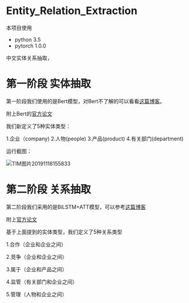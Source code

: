# Entity_Relation_Extraction

本项目使用

- python 3.5
- pytorch 1.0.0

中文实体关系抽取，

# 第一阶段 实体抽取

第一阶段我们使用的是Bert模型，对Bert不了解的可以看看[这篇博客]( https://leemeng.tw/attack_on_bert_transfer_learning_in_nlp.html )。

附上Bert的[官方论文](https://arxiv.org/abs/1810.04805)

我们新定义了5种实体类型：

1.企业（company)  2.人物(people)  3.产品(product)  4.有关部门(department)

运行截图：

![TIM图片20191118155833](C:\Users\User\Desktop\TIM图片20191118155833.png)

# 第二阶段 关系抽取

第二阶段我们采用的是BiLSTM+ATT模型，可以参考[这篇博客](https://blog.csdn.net/buppt/article/details/82961979)

附上[官方论文](https://www.aclweb.org/anthology/P16-2034.pdf)

基于上面提到的实体类型，我们定义了5种关系类型

1.合作（企业和企业之间） 

2.竞争（企业和企业之间） 

3.属于（企业和产品之间） 

4.监管（有关部门和企业之间）

5.管理（人物和企业之间） 

